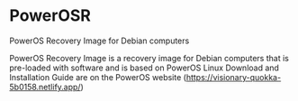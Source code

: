 # PowerOSR
PowerOS Recovery Image for Debian computers

PowerOS Recovery Image is a recovery image for Debian computers that is pre-loaded with software and is based on PowerOS Linux
Download and Installation Guide are on the PowerOS website (https://visionary-quokka-5b0158.netlify.app/)
